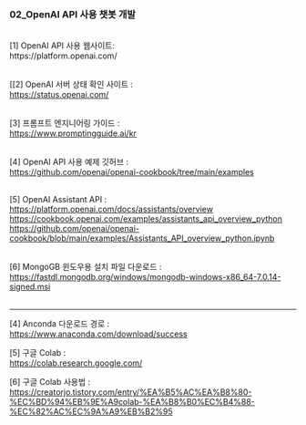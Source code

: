 ### 02_OpenAI API 사용 챗봇 개발


<br>
[1] OpenAI API 사용 웹사이트:    <br>
https://platform.openai.com/
<br>
<br>

[[2] OpenAI 서버 상태 확인 사이트 :   <br>
https://status.openai.com/
<br>
<br>

[3] 프롬프트 엔지니어링 가이드 :   <br>
https://www.promptingguide.ai/kr
<br>
<br>

[4] OpenAI API 사용 예제 깃허브 :   <br>
https://github.com/openai/openai-cookbook/tree/main/examples
<br>
<br>

[5] OpenAI Assistant API  :   <br>
https://platform.openai.com/docs/assistants/overview
<br>
https://cookbook.openai.com/examples/assistants_api_overview_python
<br>
https://github.com/openai/openai-cookbook/blob/main/examples/Assistants_API_overview_python.ipynb
<br>
<br>


[6] MongoGB 윈도우용 설치 파일 다운로드 :   <br>
https://fastdl.mongodb.org/windows/mongodb-windows-x86_64-7.0.14-signed.msi
<br>
<br>

------------------------------------------------------------------------------------------
[4] Anconda 다운로드 경로  :   <br>
https://www.anaconda.com/download/success

[5] 구글 Colab : <br>
https://colab.research.google.com/

[6] 구글 Colab 사용법 : <br>
https://creatorjo.tistory.com/entry/%EA%B5%AC%EA%B8%80-%EC%BD%94%EB%9E%A9colab-%EA%B8%B0%EC%B4%88-%EC%82%AC%EC%9A%A9%EB%B2%95


